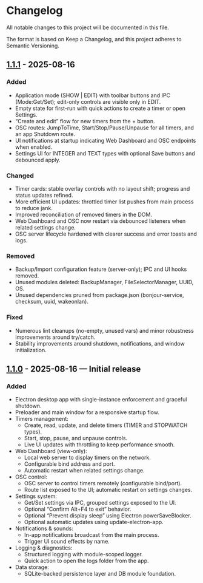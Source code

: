 # Changelog

All notable changes to this project will be documented in this file.

The format is based on Keep a Changelog, and this project adheres to Semantic Versioning.

## [1.1.1] - 2025-08-16

### Added
- Application mode (SHOW | EDIT) with toolbar buttons and IPC (Mode:Get/Set); edit-only controls are visible only in EDIT.
- Empty state for first-run with quick actions to create a timer or open Settings.
- “Create and edit” flow for new timers from the + button.
- OSC routes: JumpToTime, Start/Stop/Pause/Unpause for all timers, and an app Shutdown route.
- UI notifications at startup indicating Web Dashboard and OSC endpoints when enabled.
- Settings UI for INTEGER and TEXT types with optional Save buttons and debounced apply.

### Changed
- Timer cards: stable overlay controls with no layout shift; progress and status updates refined.
- More efficient UI updates: throttled timer list pushes from main process to reduce jank.
- Improved reconciliation of removed timers in the DOM.
- Web Dashboard and OSC now restart via debounced listeners when related settings change.
- OSC server lifecycle hardened with clearer success and error toasts and logs.

### Removed
- Backup/Import configuration feature (server-only); IPC and UI hooks removed.
- Unused modules deleted: BackupManager, FileSelectorManager, UUID, OS.
- Unused dependencies pruned from package.json (bonjour-service, checksum, uuid, wakeonlan).

### Fixed
- Numerous lint cleanups (no-empty, unused vars) and minor robustness improvements around try/catch.
- Stability improvements around shutdown, notifications, and window initialization.

## [1.1.0] - 2025-08-16 — Initial release

### Added
- Electron desktop app with single-instance enforcement and graceful shutdown.
- Preloader and main window for a responsive startup flow.
- Timers management:
  - Create, read, update, and delete timers (TIMER and STOPWATCH types).
  - Start, stop, pause, and unpause controls.
  - Live UI updates with throttling to keep performance smooth.
- Web Dashboard (view-only):
  - Local web server to display timers on the network.
  - Configurable bind address and port.
  - Automatic restart when related settings change.
- OSC control:
  - OSC server to control timers remotely (configurable bind/port).
  - Route list exposed to the UI; automatic restart on settings changes.
- Settings system:
  - Get/Set settings via IPC, grouped settings exposed to the UI.
  - Optional “Confirm Alt+F4 to exit” behavior.
  - Optional “Prevent display sleep” using Electron powerSaveBlocker.
  - Optional automatic updates using update-electron-app.
- Notifications & sounds:
  - In-app notifications broadcast from the main process.
  - Trigger UI sound effects by name.
- Logging & diagnostics:
  - Structured logging with module-scoped logger.
  - Quick action to open the logs folder from the app.
- Data storage:
  - SQLite-backed persistence layer and DB module foundation.

[1.1.1]: https://github.com/ShowTrak/ShowTrakTimers/compare/v1.1.0...v1.1.1
[1.1.0]: https://github.com/ShowTrak/ShowTrakTimers/releases/tag/v1.1.0
